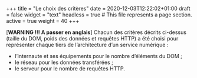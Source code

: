 +++
title = "Le choix des critères"
date = 2020-12-03T12:22:02+01:00
draft = false
widget = "text"
headless = true  # This file represents a page section.
active = true
weight = 40
+++

[**WARNING !!! A passer en anglais**] Chacun des critères décrits ci-dessus (taille du DOM, poids des données et
requêtes HTTP) a été choisi pour représenter chaque tiers de l’architecture d’un service numérique :

- l’internaute et ses équipements pour le nombre d’éléments du DOM ;
- le réseau pour les données transférées ;
- le serveur pour le nombre de requêtes HTTP.
